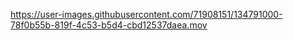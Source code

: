 



https://user-images.githubusercontent.com/71908151/134791000-78f0b55b-819f-4c53-b5d4-cbd12537daea.mov

